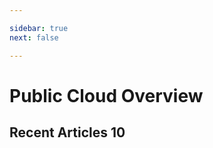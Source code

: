 ```yaml
---

sidebar: true
next: false

---
```


# Public Cloud Overview

## Recent Articles 10

<RecentArticlesContents/>




